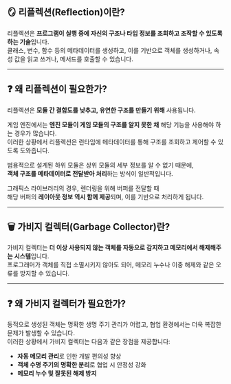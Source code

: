 ## 🪞 리플렉션(Reflection)이란?

리플렉션은 **프로그램이 실행 중에 자신의 구조나 타입 정보를 조회하고 조작할 수 있도록 하는 기술**입니다.  
클래스, 변수, 함수 등의 메타데이터를 생성하고, 이를 기반으로 객체를 생성하거나, 속성 값을 읽고 쓰거나, 메서드를 호출할 수 있습니다.

---

## ❓ 왜 리플렉션이 필요한가?

리플렉션은 **모듈 간 결합도를 낮추고, 유연한 구조를 만들기 위해** 사용됩니다.

게임 엔진에서는 **엔진 모듈이 게임 모듈의 구조를 알지 못한 채** 해당 기능을 사용해야 하는 경우가 많습니다.  
이러한 상황에서 리플렉션은 런타임에 메타데이터를 통해 구조를 조회하고 제어할 수 있도록 도와줍니다.

범용적으로 설계된 하위 모듈은 상위 모듈의 세부 정보를 알 수 없기 때문에,  
**객체 구조를 메타데이터로 전달받아 처리**하는 방식이 일반적입니다.

그래픽스 라이브러리의 경우, 렌더링을 위해 버퍼를 전달할 때  
해당 버퍼의 **레이아웃 정보 역시 함께 제공**되며, 이를 기반으로 처리하게 됩니다.

---

## 🗑️ 가비지 컬렉터(Garbage Collector)란?

가비지 컬렉터는 **더 이상 사용되지 않는 객체를 자동으로 감지하고 메모리에서 해제해주는 시스템**입니다.  
프로그래머가 객체를 직접 소멸시키지 않아도 되어, 메모리 누수나 이중 해제와 같은 오류를 방지할 수 있습니다.

---

## ❓ 왜 가비지 컬렉터가 필요한가?

동적으로 생성된 객체는 명확한 생명 주기 관리가 어렵고, 협업 환경에서는 더욱 복잡한 문제가 발생할 수 있습니다.  
이러한 상황에서 가비지 컬렉터는 다음과 같은 장점을 제공합니다:

- **자동 메모리 관리**로 인한 개발 편의성 향상  
- **객체 수명 주기의 명확한 분리**로 협업 시 안정성 강화  
- **메모리 누수 및 잘못된 해제 방지**
